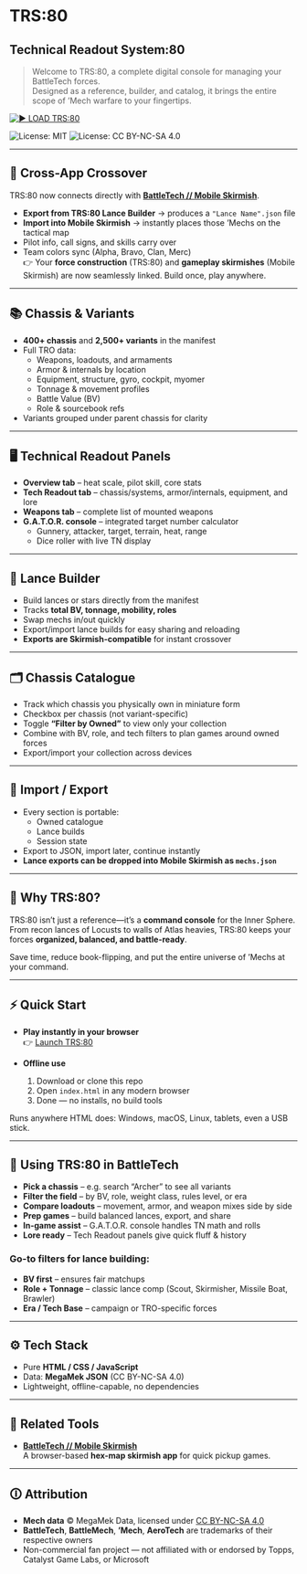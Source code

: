 # TRS:80  
## Technical Readout System:80  

> Welcome to TRS:80, a complete digital console for managing your BattleTech forces.  
> Designed as a reference, builder, and catalog, it brings the entire scope of ’Mech warfare to your fingertips.  

[![▶ LOAD TRS:80](https://img.shields.io/badge/:%3E%20LOAD%20TRS:80-green?style=for-the-badge&logo=gnu-bash&logoColor=red)](https://nevar530.github.io/TRS80/)

![License: MIT](https://img.shields.io/badge/Code-MIT-black) ![License: CC BY-NC-SA 4.0](https://img.shields.io/badge/Data-CC--BY--NC--SA--4.0-black)  

---

## 🔄 Cross-App Crossover  

TRS:80 now connects directly with **[BattleTech // Mobile Skirmish](https://nevar530.github.io/Battletech-Mobile-Skirmish/)**.  

- **Export from TRS:80 Lance Builder** → produces a `"Lance Name".json` file  
- **Import into Mobile Skirmish** → instantly places those ’Mechs on the tactical map  
- Pilot info, call signs, and skills carry over  
- Team colors sync (Alpha, Bravo, Clan, Merc)  
👉 Your **force construction** (TRS:80) and **gameplay skirmishes** (Mobile Skirmish) are now seamlessly linked. Build once, play anywhere.  

---

## 📚 Chassis & Variants  

- **400+ chassis** and **2,500+ variants** in the manifest  
- Full TRO data:  
  - Weapons, loadouts, and armaments  
  - Armor & internals by location  
  - Equipment, structure, gyro, cockpit, myomer  
  - Tonnage & movement profiles  
  - Battle Value (BV)  
  - Role & sourcebook refs  
- Variants grouped under parent chassis for clarity  

---

## 🖥️ Technical Readout Panels  

- **Overview tab** – heat scale, pilot skill, core stats  
- **Tech Readout tab** – chassis/systems, armor/internals, equipment, and lore  
- **Weapons tab** – complete list of mounted weapons  
- **G.A.T.O.R. console** – integrated target number calculator  
  - Gunnery, attacker, target, terrain, heat, range  
  - Dice roller with live TN display  

---

## 🎯 Lance Builder  

- Build lances or stars directly from the manifest  
- Tracks **total BV, tonnage, mobility, roles**  
- Swap mechs in/out quickly  
- Export/import lance builds for easy sharing and reloading  
- **Exports are Skirmish-compatible** for instant crossover  

---

## 🗂️ Chassis Catalogue  

- Track which chassis you physically own in miniature form  
- Checkbox per chassis (not variant-specific)  
- Toggle **“Filter by Owned”** to view only your collection  
- Combine with BV, role, and tech filters to plan games around owned forces  
- Export/import your collection across devices  

---

## 🔄 Import / Export  

- Every section is portable:  
  - Owned catalogue  
  - Lance builds  
  - Session state  
- Export to JSON, import later, continue instantly  
- **Lance exports can be dropped into Mobile Skirmish as `mechs.json`**  

---

## 🚀 Why TRS:80?  

TRS:80 isn’t just a reference—it’s a **command console** for the Inner Sphere.  
From recon lances of Locusts to walls of Atlas heavies, TRS:80 keeps your forces **organized, balanced, and battle-ready**.  

Save time, reduce book-flipping, and put the entire universe of ’Mechs at your command.  

---

## ⚡ Quick Start  

- **Play instantly in your browser**  
  👉 [Launch TRS:80](https://nevar530.github.io/TRS80/)  

- **Offline use**  
  1. Download or clone this repo  
  2. Open `index.html` in any modern browser  
  3. Done — no installs, no build tools  

Runs anywhere HTML does: Windows, macOS, Linux, tablets, even a USB stick.  

---

## 🎲 Using TRS:80 in BattleTech  

- **Pick a chassis** – e.g. search “Archer” to see all variants  
- **Filter the field** – by BV, role, weight class, rules level, or era  
- **Compare loadouts** – movement, armor, and weapon mixes side by side  
- **Prep games** – build balanced lances, export, and share  
- **In-game assist** – G.A.T.O.R. console handles TN math and rolls  
- **Lore ready** – Tech Readout panels give quick fluff & history  

### Go-to filters for lance building:  
- **BV first** – ensures fair matchups  
- **Role + Tonnage** – classic lance comp (Scout, Skirmisher, Missile Boat, Brawler)  
- **Era / Tech Base** – campaign or TRO-specific forces  

---

## ⚙️ Tech Stack  

- Pure **HTML / CSS / JavaScript**  
- Data: **MegaMek JSON** (CC BY-NC-SA 4.0)  
- Lightweight, offline-capable, no dependencies  

---

## 🔗 Related Tools  

- **[BattleTech // Mobile Skirmish](https://nevar530.github.io/Battletech-Mobile-Skirmish/)**  
  A browser-based **hex-map skirmish app** for quick pickup games.  

---

## 🛈 Attribution  

- **Mech data** © MegaMek Data, licensed under [CC BY-NC-SA 4.0](https://creativecommons.org/licenses/by-nc-sa/4.0/)  
- **BattleTech**, **BattleMech**, **’Mech**, **AeroTech** are trademarks of their respective owners  
- Non-commercial fan project — not affiliated with or endorsed by Topps, Catalyst Game Labs, or Microsoft  
